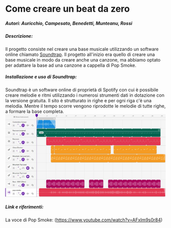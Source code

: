 # Come creare un beat da zero
##### Autori: Auricchio, Campesato, Benedetti, Munteanu, Rossi
##### Descrizione:
Il progetto consiste nel creare una base musicale utilizzando un software online chiamato [Soundtrap](https://www.soundtrap.com/). Il progetto all'inizio era quello di creare una base musicale in modo da creare anche una canzone, ma abbiamo optato per adattare la base ad una canzone a cappella di Pop Smoke.
##### Installazione e uso di Soundtrap:
Soundtrap è un software online di proprietà di Spotify con cui è possibile creare melodie e ritmi utilizzando i numerosi strumenti dati in dotazione con la versione gratuita. Il sito è strutturato in righe e per ogni riga c'è una melodia. Mentre il tempo scorre vengono riprodotte le melodie di tutte righe, a formare la base completa.
![](https://github.com/leonauricchio/ReadMe/blob/ced92b4121fb0e9e2d4d0753621f32fb291d8380/Cattura.JPG)
##### Link e riferimenti:
La voce di Pop Smoke: (https://www.youtube.com/watch?v=AFxIm9s0r84)
